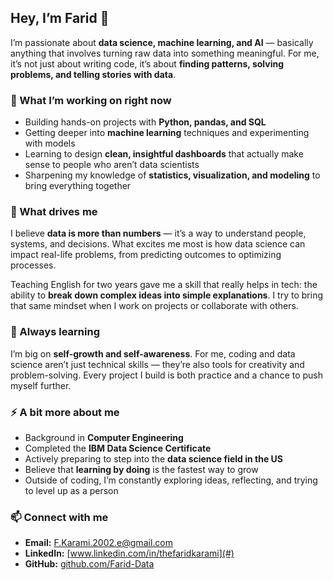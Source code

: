 
## Hey, I’m Farid 👋

I’m passionate about **data science, machine learning, and AI** — basically anything that involves turning raw data into something meaningful. For me, it’s not just about writing code, it’s about **finding patterns, solving problems, and telling stories with data**.

### 🔭 What I’m working on right now

* Building hands-on projects with **Python, pandas, and SQL**
* Getting deeper into **machine learning** techniques and experimenting with models
* Learning to design **clean, insightful dashboards** that actually make sense to people who aren’t data scientists
* Sharpening my knowledge of **statistics, visualization, and modeling** to bring everything together

### 🎯 What drives me

I believe **data is more than numbers** — it’s a way to understand people, systems, and decisions. What excites me most is how data science can impact real-life problems, from predicting outcomes to optimizing processes.

Teaching English for two years gave me a skill that really helps in tech: the ability to **break down complex ideas into simple explanations**. I try to bring that same mindset when I work on projects or collaborate with others.

### 🌱 Always learning

I’m big on **self-growth and self-awareness**. For me, coding and data science aren’t just technical skills — they’re also tools for creativity and problem-solving. Every project I build is both practice and a chance to push myself further.

### ⚡ A bit more about me

* Background in **Computer Engineering**
* Completed the **IBM Data Science Certificate**
* Actively preparing to step into the **data science field in the US**
* Believe that **learning by doing** is the fastest way to grow
* Outside of coding, I’m constantly exploring ideas, reflecting, and trying to level up as a person

### 📫 Connect with me

* **Email:** [F.Karami.2002.e@gmail.com](mailto:F.Karami.2002.e@gmail.com)
* **LinkedIn:** [www.linkedin.com/in/thefaridkarami](#)
* **GitHub:** [github.com/Farid-Data](#)
